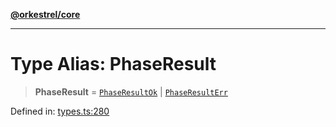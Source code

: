 [**@orkestrel/core**](../index.md)

***

# Type Alias: PhaseResult

> **PhaseResult** = [`PhaseResultOk`](PhaseResultOk.md) \| [`PhaseResultErr`](PhaseResultErr.md)

Defined in: [types.ts:280](https://github.com/orkestrel/core/blob/076093e61b67cd3d4198b173439f047ddbc97abc/src/types.ts#L280)
